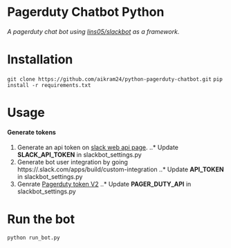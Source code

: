 # Pagerduty Chatbot Python
###### A pagerduty chat bot using [lins05/slackbot](https://github.com/lins05/slackbot) as a framework.

# Installation
```git clone https://github.com/aikram24/python-pagerduty-chatbot.git```
```pip install -r requirements.txt```

# Usage
#### Generate tokens
1. Generate an api token on [slack web api page](https://api.slack.com/web).
..* Update **SLACK_API_TOKEN** in slackbot_settings.py
2. Generate bot user integration by going https://**<domain name>**.slack.com/apps/build/custom-integration
..* Update **API_TOKEN** in slackbot_settings.py
3. Genrate [Pagerduty token V2](https://support.pagerduty.com/hc/en-us/articles/202829310-Generating-an-API-Key)
..* Update **PAGER_DUTY_API** in slackbot_settings.py

# Run the bot
```python run_bot.py ```
